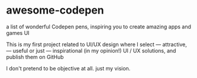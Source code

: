# awesome-codepen
a list of wonderful Codepen pens, inspiring you to create amazing apps and games UI

This is my first project related to UI/UX design
where I select
— attractive,
— useful or just
— inspirational
(in my opinion!)
UI / UX solutions, and publish them on GitHub

I don't pretend to be objective at all. just my vision.


